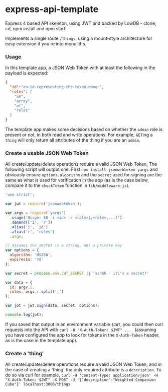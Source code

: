 # express-api-template

Express 4 based API skeleton, using JWT and backed by LowDB - clone, cd, npm install and npm start!

Implements a single route `/things`, using a mount-style architecture for easy extension if you're into monoliths.

### Usage

In this template app, a JSON Web Token with at least the following in the payload is expected:

```json
{
  "id":"an-id-representing-the-token-owner",
  "roles": [
    "an",
    "array",
    "of",
    "roles"
  ]
}
```

The template app makes some decisions based on whether the `admin` role is present or not, in both read and write operations. For example, `GET`ing a `thing` will only return all attributes of the thing if you are an `admin`.

### Create a usable JSON Web Token

All create/update/delete operations require a valid JSON Web Token, The following script will output one. First `npm install jsonwebtoken yargs` and obviously ensure `options.algorithm` and the `secret` used for signing are the same as what is used for verification in the app (as is the case below, compare it to the `checkToken` function in `lib/middleware.js`).

```javascript
'use strict';

var jwt = require('jsonwebtoken');

var argv = require('yargs')
  .usage('Usage: $0 -i <id> -r <role>[,<role>,...]')
  .demand(['i', 'r'])
  .alias('i', 'id')
  .alias('r', 'roles')
  .argv;

// assumes the secret is a string, not a private key
var options = {
  algorithm: 'HS256',
  expiresIn: '7d'
};

var secret = process.env.JWT_SECRET || 'sshhh - it\'s a secret!'

var data = {
  id: argv.i,
  roles: argv.r.split(',')
};

var jot = jwt.sign(data, secret, options);

console.log(jot);

```

If you saved that output in an environment variable `$JWT`, you could then curl requests into the API with `curl -H "X-Auth-Token: $JWT" ... ` (assuming you have configured the app to look for tokens in the `X-Auth-Token` header, as is the case in the template app).

### Create a 'thing'
All create/update/delete operations require a valid JSON Web Token, and in the case of creating a 'thing' the only required attribute is a `description`. To do so via curl for example, `curl -H 'Content-Type: application/json' -H "X-Auth-Token: $JWT" -X POST -d '{"description":"Weighted Companion Cube"}' localhost:3000/things`
